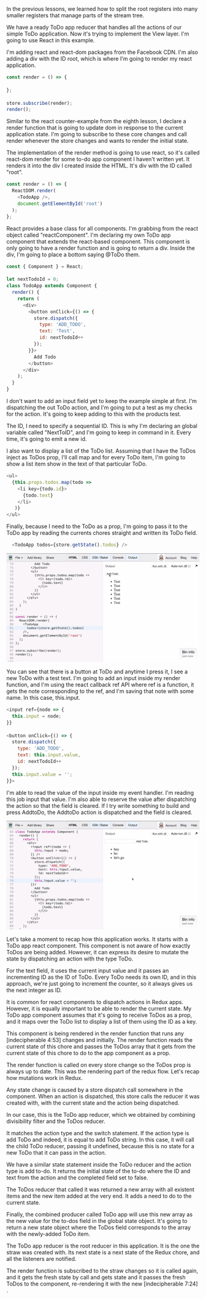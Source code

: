 In the previous lessons, we learned how to split the root registers into many smaller registers that manage parts of the stream tree.

We have a ready ToDo app reducer that handles all the actions of our simple ToDo application. Now it's trying to implement the View layer. I'm going to use React in this example.

I'm adding react and react-dom packages from the Facebook CDN. I'm also adding a div with the ID root, which is where I'm going to render my react application.

``` javascript
const render = () => {

};

store.subscribe(render);
render();
```

Similar to the react counter-example from the eighth lesson, I declare a render function that is going to update dom in response to the current application state. I'm going to subscribe to these core changes and call render whenever the store changes and wants to render the initial state.

The implementation of the render method is going to use react, so it's called react-dom render for some to-do app component I haven't written yet. It renders it into the div I created inside the HTML. It's div with the ID called "root".

``` javascript
const render = () => {
  ReactDOM.render(
    <TodoApp />,
    document.getElementById('root')
  );
};

```
React provides a base class for all components. I'm grabbing from the react object called "reactComponent". I'm declaring my own ToDo app component that extends the react-based component. This component is only going to have a render function and is going to return a div. Inside the div, I'm going to place a bottom saying @ToDo them.

``` javascript
const { Component } = React;

let nextTodoId = 0;
class TodoApp extends Component {
  render() {
    return (
      <div>
        <button onClick={() => {
          store.dispatch({
            type: 'ADD_TODO',
            text: 'Test',
            id: nextTodoId++
          });
        }}>
          Add Todo
        </button>
      </div>
    );
  }
}
```

I don't want to add an input field yet to keep the example simple at first. I'm dispatching the out ToDo action, and I'm going to put a test as my checks for the action. It's going to keep adding to this with the products test.

The ID, I need to specify a sequential ID. This is why I'm declaring an global variable called "NextToID", and I'm going to keep in command in it. Every time, it's going to emit a new id.

I also want to display a list of the ToDo list. Assuming that I have the ToDos inject as ToDos prop, I'll call map and for every ToDo item, I'm going to show a list item show in the text of that particular ToDo.

``` javascript
<ul>
  {this.props.todos.map(todo =>
    <li key={todo.id}>
      {todo.text}
    </li>
   )}
</ul>
```

Finally, because I need to the ToDo as a prop, I'm going to pass it to the ToDo app by reading the currents chores straight and written its ToDo field.

``` javascript
  <TodoApp todos={store.getState().todos} />
```

![Adding Todos](./Images/AddTodos.png)

You can see that there is a button at ToDo and anytime I press it, I see a new ToDo with a test text. I'm going to add an input inside my render function, and I'm using the react callback ref API where ref is a function, it gets the note corresponding to the ref, and I'm saving that note with some name. In this case, this.input.

``` javascript
<input ref={node => {
  this.input = node;
}}

<button onClick={() => {
  store.dispatch({
    type: 'ADD_TODO',
    text: this.input.value,
    id: nextTodoId++
  });
  this.input.value = '';
}}>
```

I'm able to read the value of the input inside my event handler. I'm reading this job input that value. I'm also able to reserve the value after dispatching the action so that the field is cleared. If I try write something to build and press AddtoDo, the AddtoDo action is dispatched and the field is cleared.

![Adding Todos with this.input](./Images/AddTodoThisInput.png)

Let's take a moment to recap how this application works. It starts with a ToDo app react component. This component is not aware of how exactly ToDos are being added. However, it can express its desire to mutate the state by dispatching an action with the type ToDo.

For the text field, it uses the current input value and it passes an incrementing ID as the ID of ToDo. Every ToDo needs its own ID, and in this approach, we're just going to increment the counter, so it always gives us the next integer as ID.

It is common for react components to dispatch actions in Redux apps. However, it is equally important to be able to render the current state. My ToDo app component assumes that it's going to receive ToDos as a prop, and it maps over the ToDo list to display a list of them using the ID as a key.

This component is being rendered in the render function that runs any [indecipherable 4:53] changes and initially. The render function reads the current state of this chore and passes the ToDos array that it gets from the current state of this chore to do to the app component as a prop.

The render function is called on every store change so the ToDos prop is always up to date. This was the rendering part of the redux flow. Let's recap how mutations work in Redux.

Any state change is caused by a store dispatch call somewhere in the component. When an action is dispatched, this store calls the reducer it was created with, with the current state and the action being dispatched.

In our case, this is the ToDo app reducer, which we obtained by combining divisibility filter and the ToDos reducer.

It matches the action type and the switch statement. If the action type is add ToDo and indeed, it is equal to add ToDo string. In this case, it will call the child ToDo reducer, passing it undefined, because this is no state for a new ToDo that it can pass in the action.

We have a similar state statement inside the ToDo reducer and the action type is add to-do. It returns the initial state of the to-do where the ID and text from the action and the completed field set to false.

The ToDos reducer that called it was returned a new array with all existent items and the new item added at the very end. It adds a need to do to the current state.

Finally, the combined producer called ToDo app will use this new array as the new value for the to-dos field in the global state object. It's going to return a new state object where the ToDos field corresponds to the array with the newly-added ToDo item.

The ToDo app reducer is the root reducer in this application. It is the one the straw was created with. Its next state is a next state of the Redux chore, and all the listeners are notified.

The render function is subscribed to the straw changes so it is called again, and it gets the fresh state by call and gets state and it passes the fresh ToDos to the component, re-rendering it with the new [indecipherable 7:24] .
